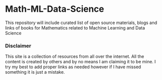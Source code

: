 # Math-ML-Data-Science
This repository will include curated list of open source materials, blogs and links of books for Mathematics related to Machine Learning and Data Science

### Disclaimer
This site is a collection of resources from all over the internet. All the content is created by others and by no means I am claiming it to be mine. I try my best to add proper links as needed however if I have missed something it is just a mistake.
